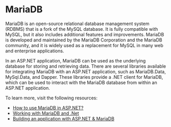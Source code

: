 # MariaDB

MariaDB is an open-source relational database management system (RDBMS) that is a fork of the MySQL database. It is fully compatible with MySQL, but it also includes additional features and improvements. MariaDB is developed and maintained by the MariaDB Corporation and the MariaDB community, and it is widely used as a replacement for MySQL in many web and enterprise applications.

In an ASP.NET application, MariaDB can be used as the underlying database for storing and retrieving data. There are several libraries available for integrating MariaDB with an ASP.NET application, such as MariaDB.Data, MySql.Data, and Dapper. These libraries provide a .NET client for MariaDB, which can be used to interact with the MariaDB database from within an ASP.NET application.

To learn more, visit the following resources:

- [How to use MariaDB in ASP.NET?](https://blog.georgekosmidis.net/using-mariadb-in-an-aspnet-core-api-with-entity-framework-core.html)
- [Working with MariaDB and .Net](https://mariadb.com/kb/en/mariadb-and-net/)
- [Building an application with ASP.NET & MariaDB](https://medium.com/@BMatt92656920/building-a-web-application-with-asp-net-core-mvc-entity-framework-core-mariadb-bootstrap-a2bf0927d20e)